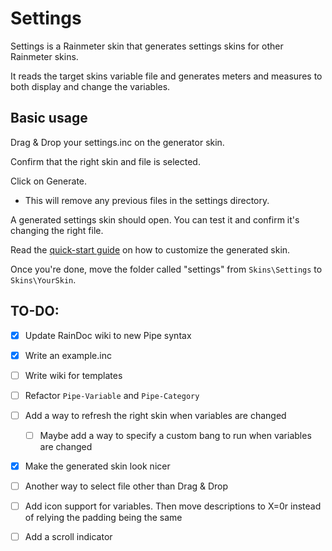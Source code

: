 # Settings

Settings is a Rainmeter skin that generates settings skins for other Rainmeter skins.

It reads the target skins variable file and generates meters and measures to both display and change the variables. 

## Basic usage

Drag & Drop your settings.inc on the generator skin.

Confirm that the right skin and file is selected.

Click on Generate.
   * This will remove any previous files in the settings directory.

A generated settings skin should open. You can test it and confirm it's changing the right file.

Read the [quick-start guide](https://github.com/sceleri/settings/wiki) on how to customize the generated skin.

Once you're done, move the folder called "settings" from `Skins\Settings` to `Skins\YourSkin`.

## TO-DO:
 - [x] Update RainDoc wiki to new Pipe syntax
 - [x] Write an example.inc
 - [ ] Write wiki for templates
 - [ ] Refactor `Pipe-Variable` and `Pipe-Category`
 - [ ] Add a way to refresh the right skin when variables are changed
    - [ ] Maybe add a way to specify a custom bang to run when variables are changed
 - [x] Make the generated skin look nicer
 - [ ] Another way to select file other than Drag & Drop
 - [ ] Add icon support for variables. Then move descriptions to X=0r instead of relying the padding being the same
 - [ ] Add a scroll indicator

